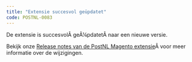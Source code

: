 ```yaml
---
title: "Extensie succesvol geüpdatet"
code: POSTNL-0083
---
```

De extensie is succesvolÂ geÃ¼pdatetÂ naar een nieuwe versie.

Bekijk onze [Release notes van de PostNL Magento extensie](/display/SDPOSTNL/Release+notes+van+de+PostNL+Magento+extensie)Â voor meer informatie over de wijzigingen.
